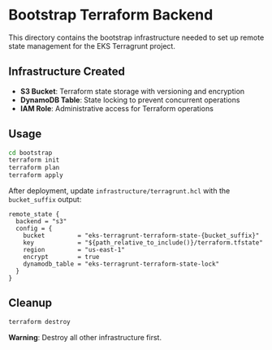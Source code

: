 # Bootstrap Terraform Backend

This directory contains the bootstrap infrastructure needed to set up remote state management for the EKS Terragrunt project.

## Infrastructure Created

- **S3 Bucket**: Terraform state storage with versioning and encryption
- **DynamoDB Table**: State locking to prevent concurrent operations
- **IAM Role**: Administrative access for Terraform operations

## Usage

```bash
cd bootstrap
terraform init
terraform plan
terraform apply
```

After deployment, update `infrastructure/terragrunt.hcl` with the `bucket_suffix` output:

```hcl
remote_state {
  backend = "s3"
  config = {
    bucket         = "eks-terragrunt-terraform-state-{bucket_suffix}"
    key            = "${path_relative_to_include()}/terraform.tfstate"
    region         = "us-east-1"
    encrypt        = true
    dynamodb_table = "eks-terragrunt-terraform-state-lock"
  }
}
```

## Cleanup

```bash
terraform destroy
```

**Warning**: Destroy all other infrastructure first.
